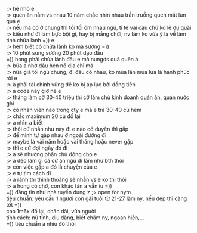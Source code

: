 ;> hê nhô e<br>
;> quen ăn nằm vs nhau 10 năm chắc nhìn nhau trần truồng quen mắt lun quá e<br>
;> nếu mà có ở chung thì tối tối ôm nhau ngủ, tỉ tê vài câu chứ ko lẽ đụ quài<br>
;> kiểu như đi làm bực bội gì, hay bị mắng chửi, nv làm ko vừa ý là về làm tình chữa lành =)) e<br>
;> hem biết có chửa lành ko mà sướng =))<br>
;> 10 phút sung sướng 20 phút dạo đầu<br>
=)) hong phải chửa lảnh đâu e mà nungds quá quên á<br>
;> bữa a nhớ đâu hẹn nổ địa chỉ mà<br>
;> nữa già tối ngủ chung, đi đâu có nhau, ko múa lân múa lửa là hạnh phúc ròi e<br>
;> à phải tài chính vững dể ko bị áp lực bởi đồng tiền<br>
;> a code nảy giờ nè e<br>
;> tháng làm cỡ 30-40 triệu thì cỡ làm chủ kinh doanh quán ăn, quán nước gòi<br>
;> có nhân viên nào trong cty e mà e trả 30-40 củ hem<br>
;> chắc maximum 20 củ đổ lại<br>
;> a nhìn a biết<br>
;> thôi cứ nhắn như này đi e nào có duyên thì gặp<br>
;> để mình tự gặp nhau ở ngoài đường đi<br>
;> maybe là vài năm hoặc vài tháng hoặc never gặp<br>
;> thì e cứ đợi ngày đó đi<br>
;> a sẽ nhường phần chủ động cho e<br>
;> a đéo làm gì cả cứ ăn ngủ đi làm như bth thôi<br>
;> còn việc gặp a đó là chuyện của e<br> 
;> e tự tìm cách đi<br>
;> a rảnh thì thỉnh thoảng sẽ nhắn vs e ko thì thôi<br>
;> a hong có chờ, con khác tán a vẫn iu =))<br>
=)) đăng tin như nhà tuyển dụng z
;> open for nym<br>
tiêu chuẩn:
yêu cầu 1 người con gái tuổi từ 21-27 làm ny, nếu đẹp thì càng tốt =))<br>
cao 1m6x đổ lại, chân dài, vừa người<br>
tính cách: nữ tính, dịu dàng, biết chăm ny, ngoan hiền,...<br>
=)) tiêu chuẩn a nhiu đó thôi
